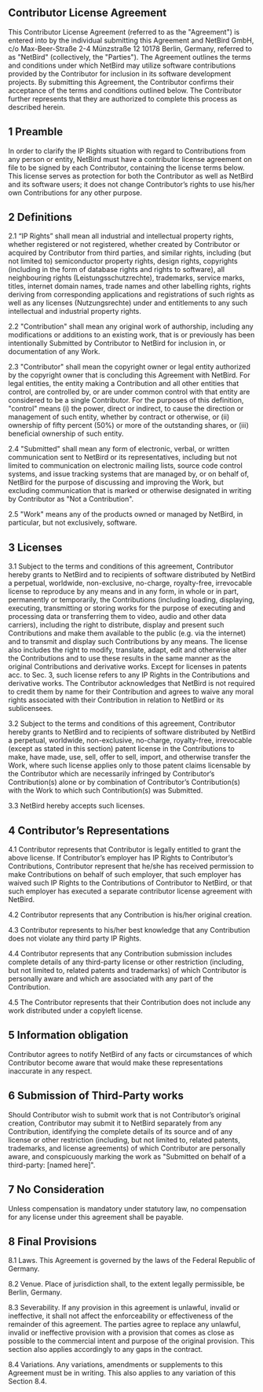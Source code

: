 ##  Contributor License Agreement

This Contributor License Agreement (referred to as the "Agreement") is entered into by the individual 
submitting this Agreement and NetBird GmbH, c/o Max-Beer-Straße 2-4 Münzstraße 12 10178 Berlin, Germany, 
referred to as "NetBird" (collectively, the "Parties"). The Agreement outlines the terms and conditions 
under which NetBird may utilize software contributions provided by the Contributor for inclusion in 
its software development projects. By submitting this Agreement, the Contributor confirms their acceptance 
of the terms and conditions outlined below. The Contributor further represents that they are authorized to 
complete this process as described herein.


## 1 Preamble
In order to clarify the IP Rights situation with regard to Contributions from any person or entity, NetBird 
must have a contributor license agreement on file to be signed by each Contributor, containing the license 
terms below. This license serves as protection for both the Contributor as well as NetBird and its software users; 
it does not change Contributor’s rights to use his/her own Contributions for any other purpose.

## 2 Definitions
2.1 “IP Rights” shall mean all industrial and intellectual property rights, whether registered or not registered, whether created by Contributor or acquired by Contributor from third parties, and similar rights, including (but not limited to) semiconductor property rights, design rights, copyrights (including in the form of database rights and rights to software), all neighbouring rights (Leistungsschutzrechte), trademarks, service marks, titles, internet domain names, trade names and other labelling rights, rights deriving from corresponding applications and registrations of such rights as well as any licenses (Nutzungsrechte) under and entitlements to any such intellectual and industrial property rights.

2.2 "Contribution" shall mean any original work of authorship, including any modifications or additions to an existing work, that is or previously has been intentionally Submitted by Contributor to NetBird for inclusion in, or documentation of any Work. 

2.3 "Contributor" shall mean the copyright owner or legal entity authorized by the copyright owner that is concluding this Agreement with NetBird. For legal entities, the entity making a Contribution and all other entities that control, are controlled by, or are under common control with that entity are considered to be a single Contributor. For the purposes of this definition, "control" means (i) the power, direct or indirect, to cause the direction or management of such entity, whether by contract or otherwise, or (ii) ownership of fifty percent (50%) or more of the outstanding shares, or (iii) beneficial ownership of such entity.

2.4 "Submitted" shall mean any form of electronic, verbal, or written communication sent to NetBird or its representatives, including but not limited to communication on electronic mailing lists, source code control systems, and issue tracking systems that are managed by, or on behalf of, NetBird for the purpose of discussing and improving the Work, but excluding communication that is marked or otherwise designated in writing by Contributor as "Not a Contribution".

2.5 "Work" means any of the products owned or managed by NetBird, in particular, but not exclusively, software.

## 3 Licenses 
3.1 Subject to the terms and conditions of this agreement, Contributor hereby grants to NetBird and to recipients of software distributed by NetBird a perpetual, worldwide, non-exclusive, no-charge, royalty-free, irrevocable license to reproduce by any means and in any form, in whole or in part, permanently or temporarily, the Contributions (including loading, displaying, executing, transmitting or storing works for the purpose of executing and processing data or transferring them to video, audio and other data carriers), including the right to distribute, display and present such Contributions and make them available to the public (e.g. via the internet) and to transmit and display such Contributions by any means. The license also includes the right to modify, translate, adapt, edit and otherwise alter the Contributions and to use these results in the same manner as the original Contributions and derivative works. Except for licenses in patents acc. to Sec. 3, such license refers to any IP Rights in the Contributions and derivative works. The Contributor acknowledges that NetBird is not required to credit them by name for their Contribution and agrees to waive any moral rights associated with their Contribution in relation to NetBird or its sublicensees.

3.2 Subject to the terms and conditions of this agreement, Contributor hereby grants to NetBird and to recipients of software distributed by NetBird a perpetual, worldwide, non-exclusive, no-charge, royalty-free, irrevocable (except as stated in this section) patent license in the Contributions to make, have made, use, sell, offer to sell, import, and otherwise transfer the Work, where such license applies only to those patent claims licensable by the Contributor which are necessarily infringed by Contributor‘s Contribution(s) alone or by combination of Contributor’s Contribution(s) with the Work to which such Contribution(s) was Submitted. 

3.3 NetBird hereby accepts such licenses. 

## 4 Contributor’s Representations
4.1 Contributor represents that Contributor is legally entitled to grant the above license. If Contributor’s employer has IP Rights to Contributor’s Contributions, Contributor represent that he/she has received permission to make Contributions on behalf of such employer, that such employer has waived such IP Rights to the Contributions of Contributor to NetBird, or that such employer has executed a separate contributor license agreement with NetBird.

4.2 Contributor represents that any Contribution is his/her original creation. 

4.3 Contributor represents to his/her best knowledge that any Contribution does not violate any third party IP Rights.

4.4 Contributor represents that any Contribution submission includes complete details of any third-party license or other restriction (including, but not limited to, related patents and trademarks) of which Contributor is personally aware and which are associated with any part of the Contribution.

4.5 The Contributor represents that their Contribution does not include any work distributed under a copyleft license.

## 5 Information obligation
Contributor agrees to notify NetBird of any facts or circumstances of which Contributor become aware that would make these representations inaccurate in any respect.

## 6 Submission of Third-Party works
Should Contributor wish to submit work that is not Contributor’s original creation, Contributor may submit it to NetBird separately from any Contribution, identifying the complete details of its source and of any license or other restriction (including, but not limited to, related patents, trademarks, and license agreements) of which Contributor are personally aware, and conspicuously marking the work as "Submitted on behalf of a third-party: [named here]".

## 7 No Consideration
Unless compensation is mandatory under statutory law, no compensation for any license under this agreement shall be payable. 

## 8 Final Provisions
8.1 Laws. This Agreement is governed by the laws of the Federal Republic of Germany. 

8.2 Venue. Place of jurisdiction shall, to the extent legally permissible, be Berlin, Germany. 

8.3 Severability. If any provision in this agreement is unlawful, invalid or ineffective, it shall not affect the enforceability or effectiveness of the remainder of this agreement. The parties agree to replace any unlawful, invalid or ineffective provision with a provision that comes as close as possible to the commercial intent and purpose of the original provision. This section also applies accordingly to any gaps in the contract. 

8.4 Variations. Any variations, amendments or supplements to this Agreement must be in writing. This also applies to any variation of this Section 8.4.

